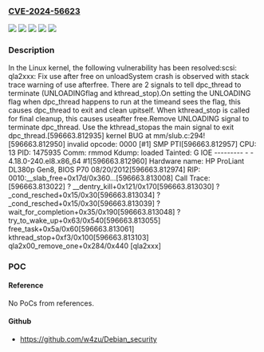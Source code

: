 ### [CVE-2024-56623](https://cve.mitre.org/cgi-bin/cvename.cgi?name=CVE-2024-56623)
![](https://img.shields.io/static/v1?label=Product&message=Linux&color=blue)
![](https://img.shields.io/static/v1?label=Version&message=&color=brightgreen)
![](https://img.shields.io/static/v1?label=Version&message=4.8%20&color=brightgreen)
![](https://img.shields.io/static/v1?label=Version&message=a29b3dd7aa14facc902b40b8b5c4dccbfb2ad7d0%20&color=brightgreen)
![](https://img.shields.io/static/v1?label=Vulnerability&message=n%2Fa&color=blue)

### Description

In the Linux kernel, the following vulnerability has been resolved:scsi: qla2xxx: Fix use after free on unloadSystem crash is observed with stack trace warning of use afterfree. There are 2 signals to tell dpc_thread to terminate (UNLOADINGflag and kthread_stop).On setting the UNLOADING flag when dpc_thread happens to run at the timeand sees the flag, this causes dpc_thread to exit and clean upitself. When kthread_stop is called for final cleanup, this causes useafter free.Remove UNLOADING signal to terminate dpc_thread.  Use the kthread_stopas the main signal to exit dpc_thread.[596663.812935] kernel BUG at mm/slub.c:294![596663.812950] invalid opcode: 0000 [#1] SMP PTI[596663.812957] CPU: 13 PID: 1475935 Comm: rmmod Kdump: loaded Tainted: G          IOE    --------- -  - 4.18.0-240.el8.x86_64 #1[596663.812960] Hardware name: HP ProLiant DL380p Gen8, BIOS P70 08/20/2012[596663.812974] RIP: 0010:__slab_free+0x17d/0x360...[596663.813008] Call Trace:[596663.813022]  ? __dentry_kill+0x121/0x170[596663.813030]  ? _cond_resched+0x15/0x30[596663.813034]  ? _cond_resched+0x15/0x30[596663.813039]  ? wait_for_completion+0x35/0x190[596663.813048]  ? try_to_wake_up+0x63/0x540[596663.813055]  free_task+0x5a/0x60[596663.813061]  kthread_stop+0xf3/0x100[596663.813103]  qla2x00_remove_one+0x284/0x440 [qla2xxx]

### POC

#### Reference
No PoCs from references.

#### Github
- https://github.com/w4zu/Debian_security

